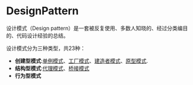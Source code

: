 # DesignPattern

设计模式（Design pattern）是一套被反复使用、多数人知晓的、经过分类编目的、代码设计经验的总结。

设计模式分为三种类型，共23种：

- **创建型模式**:[单例模式](src/main/java/com/botech/designpattern/singleton/单例模式.md)、[工厂模式](src/main/java/com/botech/designpattern/factory/工厂模式.md)、[建造者模式](src/main/java/com/botech/designpattern/builder/建造者模式.md)、[原型模式](src/main/java/com/botech/designpattern/prototype/原型模式.md).
- **结构型模式**:[代理模式](src/main/java/com/botech/designpattern/proxy/代理模式.md)、[桥接模式](src/main/java/com/botech/designpattern/bridge/桥接模式.md)
- **行为型模式**